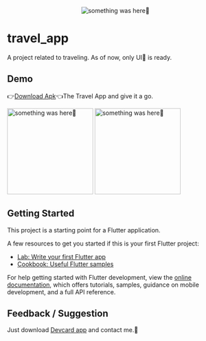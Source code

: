 <p align="center">
    <img src="https://user-images.githubusercontent.com/115228605/217230393-19ce3134-aa95-4c20-b380-0df24b5eba6a.png" alt="something was here🤔">
</p>

# travel_app

A project related to traveling. As of now, only UI📱 is ready.

## Demo

👉[Download Apk](https://github.com/Priyank-Bhagat/travel_app/raw/master/resource/Travel_app.apk)👈The Travel App and give it a go.
<p> 
    <img width="200" src="https://user-images.githubusercontent.com/115228605/217231159-b7abd1e8-d12e-41cc-a022-0119c739dbfa.jpeg" alt="something was here🤔">
 <img width="200" src="https://user-images.githubusercontent.com/115228605/217231376-9a2af054-9aaa-4138-aa55-b42b7bdce3d7.jpeg" alt="something was here🤔">

</p>

## Getting Started

This project is a starting point for a Flutter application.

A few resources to get you started if this is your first Flutter project:

- [Lab: Write your first Flutter app](https://docs.flutter.dev/get-started/codelab)
- [Cookbook: Useful Flutter samples](https://docs.flutter.dev/cookbook)

For help getting started with Flutter development, view the
[online documentation](https://docs.flutter.dev/), which offers tutorials,
samples, guidance on mobile development, and a full API reference.


## Feedback / Suggestion
Just download [Devcard app](https://github.com/Priyank-Bhagat/dev_card) and contact me.🤗
